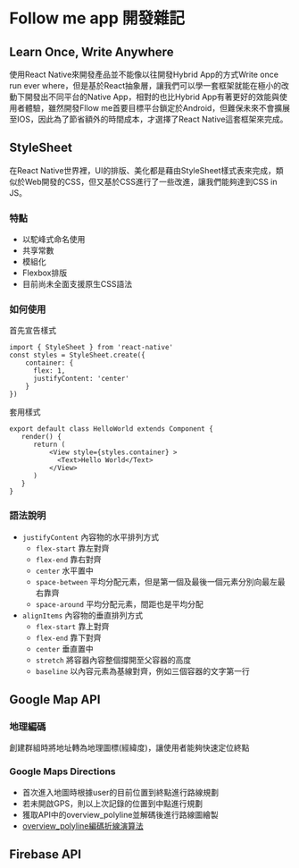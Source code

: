 Follow me app 開發雜記
===
## Learn Once, Write Anywhere
使用React Native來開發產品並不能像以往開發Hybrid App的方式Write once run ever where，但是基於React抽象層，讓我們可以學一套框架就能在極小的改動下開發出不同平台的Native App，相對的也比Hybrid App有著更好的效能與使用者體驗，雖然開發Fllow me首要目標平台鎖定於Android，但難保未來不會擴展至IOS，因此為了節省額外的時間成本，才選擇了React Native這套框架來完成。

## StyleSheet
在React Native世界裡，UI的排版、美化都是藉由StyleSheet樣式表來完成，類似於Web開發的CSS，但又基於CSS進行了一些改進，讓我們能夠達到CSS in JS。

### 特點
* 以駝峰式命名使用
* 共享常數
* 模組化
* Flexbox排版
* 目前尚未全面支援原生CSS語法

### 如何使用
首先宣告樣式
```
import { StyleSheet } from 'react-native'
const styles = StyleSheet.create({
    container: {
      flex: 1,
      justifyContent: 'center'
    }
})
```
套用樣式
```
export default class HelloWorld extends Component {
   render() {
      return (
          <View style={styles.container} >
            <Text>Hello World</Text>
          </View>
      )
   }
}
```

### 語法說明
* `justifyContent` 內容物的水平排列方式
  * `flex-start` 靠左對齊
  * `flex-end` 靠右對齊
  * `center` 水平置中
  * `space-between` 平均分配元素，但是第一個及最後一個元素分別向最左最右靠齊
  * `space-around` 平均分配元素，間距也是平均分配
* `alignItems` 內容物的垂直排列方式
  * `flex-start` 靠上對齊
  * `flex-end` 靠下對齊
  * `center` 垂直置中
  * `stretch` 將容器內容整個撐開至父容器的高度
  * `baseline` 以內容元素為基線對齊，例如三個容器的文字第一行

## Google Map API

### 地理編碼
創建群組時將地址轉為地理圖標(經緯度)，讓使用者能夠快速定位終點

### Google Maps Directions
* 首次進入地圖時根據user的目前位置到終點進行路線規劃
* 若未開啟GPS，則以上次記錄的位置到中點進行規劃
* 獲取API中的overview_polyline並解碼後進行路線圖繪製
* [overview_polyline編碼折線演算法](https://developers.google.com/maps/documentation/utilities/polylinealgorithm?hl=zh-tw)

## Firebase API
